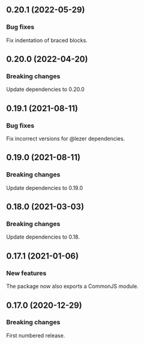 ## 0.20.1 (2022-05-29)

### Bug fixes

Fix indentation of braced blocks.

## 0.20.0 (2022-04-20)

### Breaking changes

Update dependencies to 0.20.0

## 0.19.1 (2021-08-11)

### Bug fixes

Fix incorrect versions for @lezer dependencies.

## 0.19.0 (2021-08-11)

### Breaking changes

Update dependencies to 0.19.0

## 0.18.0 (2021-03-03)

### Breaking changes

Update dependencies to 0.18.

## 0.17.1 (2021-01-06)

### New features

The package now also exports a CommonJS module.

## 0.17.0 (2020-12-29)

### Breaking changes

First numbered release.

